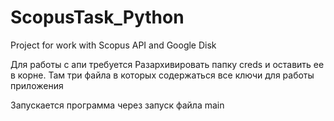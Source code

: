 # ScopusTask_Python
Project for work with Scopus API and Google Disk


Для работы с апи требуется Разархивировать папку creds и оставить ее в корне.
Там три файла в которых содержаться все ключи для работы приложения

Запускается программа через запуск файла main
